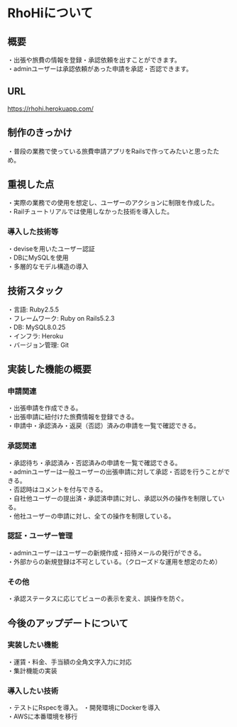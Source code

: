 # RhoHiについて
## 概要
・出張や旅費の情報を登録・承認依頼を出すことができます。  
・adminユーザーは承認依頼があった申請を承認・否認できます。

## URL
  https://rhohi.herokuapp.com/
 
## 制作のきっかけ
・普段の業務で使っている旅費申請アプリをRailsで作ってみたいと思ったため。

## 重視した点
・実際の業務での使用を想定し、ユーザーのアクションに制限を作成した。  
・Railチュートリアルでは使用しなかった技術を導入した。  
### 導入した技術等
・deviseを用いたユーザー認証  
・DBにMySQLを使用  
・多層的なモデル構造の導入  

## 技術スタック
・言語: Ruby2.5.5  
・フレームワーク: Ruby on Rails5.2.3  
・DB: MySQL8.0.25  
・インフラ: Heroku  
・バージョン管理: Git  

## 実装した機能の概要
### 申請関連
・出張申請を作成できる。  
・出張申請に紐付けた旅費情報を登録できる。  
・申請中・承認済み・返戻（否認）済みの申請を一覧で確認できる。  

### 承認関連
・承認待ち・承認済み・否認済みの申請を一覧で確認できる。  
・adminユーザーは一般ユーザーの出張申請に対して承認・否認を行うことができる。  
・否認時はコメントを付与できる。  
・自社他ユーザーの提出済・承認済申請に対し、承認以外の操作を制限している。  
・他社ユーザーの申請に対し、全ての操作を制限している。  

### 認証・ユーザー管理
・adminユーザーはユーザーの新規作成・招待メールの発行ができる。  
・外部からの新規登録は不可としている。（クローズドな運用を想定のため）  

### その他
・承認ステータスに応じてビューの表示を変え、誤操作を防ぐ。  

## 今後のアップデートについて
### 実装したい機能
・運賃・料金、手当額の全角文字入力に対応  
・集計機能の実装  
### 導入したい技術
・テストにRspecを導入。
・開発環境にDockerを導入  
・AWSに本番環境を移行  


